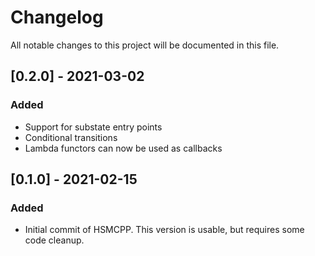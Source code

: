 # Changelog

All notable changes to this project will be documented in this file.

## [0.2.0] - 2021-03-02

### Added
- Support for substate entry points
- Conditional transitions
- Lambda functors can now be used as callbacks

## [0.1.0] - 2021-02-15

### Added

- Initial commit of HSMCPP. This version is usable, but requires some code cleanup.